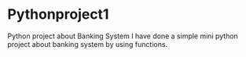 # Pythonproject1
Python project about Banking System
I have done a simple mini python project about banking system by using functions.
